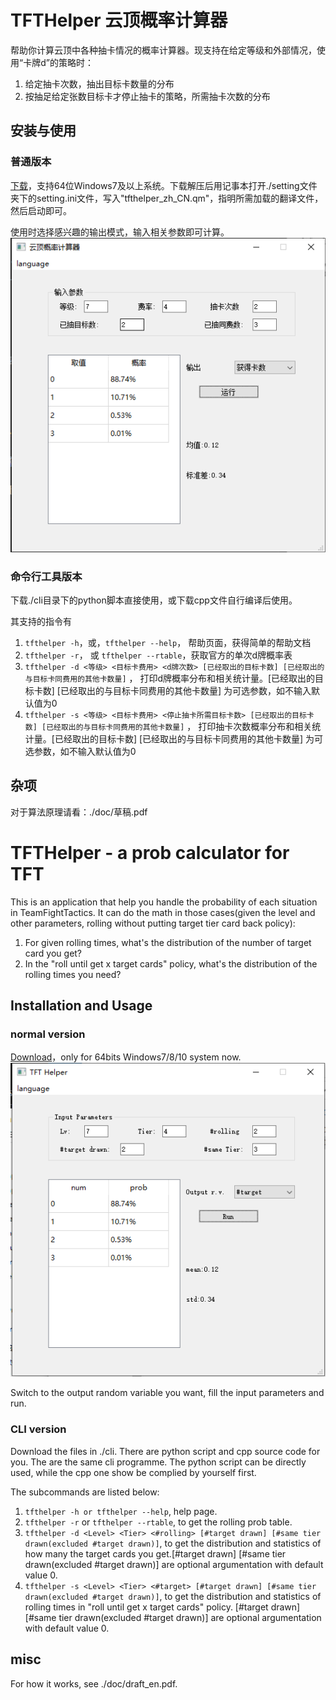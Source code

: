 

# TFTHelper 云顶概率计算器

帮助你计算云顶中各种抽卡情况的概率计算器。现支持在给定等级和外部情况，使用“卡牌d”的策略时：
1. 给定抽卡次数，抽出目标卡数量的分布
2. 按抽足给定张数目标卡才停止抽卡的策略，所需抽卡次数的分布

## 安装与使用
### 普通版本
[下载](https://github.com/MapleHock/TFTHelper/releases/tag/0.1)，支持64位Windows7及以上系统。下载解压后用记事本打开./setting文件夹下的setting.ini文件，写入"tfthelper_zh_CN.qm"，指明所需加载的翻译文件，然后启动即可。

使用时选择感兴趣的输出模式，输入相关参数即可计算。
![image](https://github.com/MapleHock/TFTHelper/blob/master/doc/figure/runtimeZh.png)

### 命令行工具版本
下载./cli目录下的python脚本直接使用，或下载cpp文件自行编译后使用。


其支持的指令有
1. ```tfthelper -h```，或，```tfthelper --help```， 帮助页面，获得简单的帮助文档
2. ```tfthelper -r```， 或 ```tfthelper --rtable```，获取官方的单次d牌概率表
3. ```tfthelper -d <等级> <目标卡费用> <d牌次数> [已经取出的目标卡数] [已经取出的与目标卡同费用的其他卡数量]```  ， 打印d牌概率分布和相关统计量。[已经取出的目标卡数] [已经取出的与目标卡同费用的其他卡数量] 为可选参数，如不输入默认值为0
4. ```tfthelper -s <等级> <目标卡费用> <停止抽卡所需目标卡数> [已经取出的目标卡数] [已经取出的与目标卡同费用的其他卡数量]```  ， 打印抽卡次数概率分布和相关统计量。[已经取出的目标卡数] [已经取出的与目标卡同费用的其他卡数量] 为可选参数，如不输入默认值为0

## 杂项
对于算法原理请看：./doc/草稿.pdf



# TFTHelper - a prob calculator for TFT

This is an application that help you handle the probability of each situation in TeamFightTactics. It can do the math in those cases(given the level and other parameters, rolling without putting target tier card back policy):
1. For given rolling times, what's the distribution of the number of target card you get?
2. In the "roll until get x target cards" policy, what's the distribution of the rolling times you need?


## Installation and Usage

### normal version

[Download](https://github.com/MapleHock/TFTHelper/releases/tag/0.1)，only for 64bits Windows7/8/10 system now.
![image](https://github.com/MapleHock/TFTHelper/blob/master/doc/figure/runtimeEn.jpg)

Switch to the output random variable you want, fill the input parameters and run.

### CLI version
Download the files in ./cli. There are python script and cpp source code for you. The are the same cli programme. The python script can be directly used, while the cpp one show be complied by yourself first.

The subcommands are listed below:

1. ```tfthelper -h or tfthelper --help```, help page.
2. ```tfthelper -r``` or ```tfthelper --rtable```, to get the rolling prob table.
3. ```tfthelper -d <Level> <Tier> <#rolling> [#target drawn] [#same tier drawn(excluded #target drawn)]```, to get the distribution and statistics of how many the target cards you get.[#target drawn] [#same tier drawn(excluded #target drawn)] are optional argumentation with default value 0.
4. ```tfthelper -s <Level> <Tier> <#target> [#target drawn] [#same tier drawn(excluded #target drawn)]```, to get the distribution and statistics of  rolling times in "roll until get x target cards" policy. [#target drawn] [#same tier drawn(excluded #target drawn)] are optional argumentation with default value 0.

## misc
For how it works, see ./doc/draft_en.pdf.